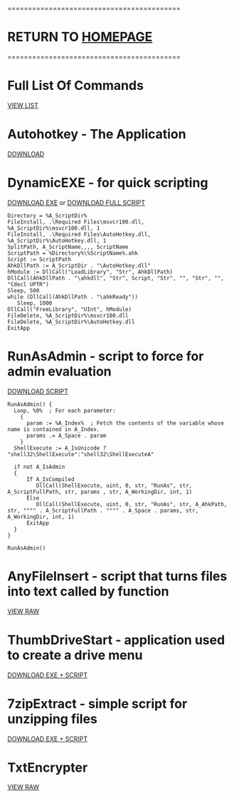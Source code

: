 ==========================================
# RETURN TO [HOMEPAGE](https://pauljohnsgit.github.io/Paul-Johns/)
==========================================

# Full List Of Commands
[VIEW LIST](https://autohotkey.com/docs_1.0/commands.htm)

# Autohotkey - The Application
[DOWNLOAD](https://raw.githubusercontent.com/Pauljohnsgit/AHK/master/AutoHotkey.zip)

# DynamicEXE - for quick scripting
[DOWNLOAD EXE](https://raw.githubusercontent.com/Pauljohnsgit/AHK/master/Scripts/DynamicScriptExe/AScriptDir.exe) or [DOWNLOAD FULL SCRIPT](https://raw.githubusercontent.com/Pauljohnsgit/AHK/master/Scripts/DynamicScriptExe/DynamicScriptExe.zip)

```AutoHotKey
Directory = %A_ScriptDir%
FileInstall, .\Required Files\msvcr100.dll, %A_ScriptDir%\msvcr100.dll, 1
FileInstall, .\Required Files\AutoHotkey.dll, %A_ScriptDir%\AutoHotkey.dll, 1
SplitPath, A_ScriptName,,,, ScriptName
ScriptPath = %Directory%\%ScriptName%.ahk
Script := ScriptPath
AhkDllPath := A_ScriptDir . "\AutoHotkey.dll"
hModule := DllCall("LoadLibrary", "Str", AhkDllPath)
DllCall(AhkDllPath . "\ahkdll", "Str", Script, "Str", "", "Str", "", "Cdecl UPTR")
Sleep, 500
while (DllCall(AhkDllPath . "\ahkReady"))
   Sleep, 1000
DllCall("FreeLibrary", "UInt", hModule)
FileDelete, %A_ScriptDir%\msvcr100.dll
FileDelete, %A_ScriptDir%\AutoHotkey.dll
ExitApp
```
# RunAsAdmin - script to force for admin evaluation
[DOWNLOAD SCRIPT](https://raw.githubusercontent.com/Pauljohnsgit/AHK/master/Scripts/RunAsAdmin/RunAsAdmin.zip)
```AutoHotKey
RunAsAdmin() {
  Loop, %0%  ; For each parameter:
    {
      param := %A_Index%  ; Fetch the contents of the variable whose name is contained in A_Index.
      params .= A_Space . param
    }
  ShellExecute := A_IsUnicode ? "shell32\ShellExecute":"shell32\ShellExecuteA"
      
  if not A_IsAdmin
  {
      If A_IsCompiled
         DllCall(ShellExecute, uint, 0, str, "RunAs", str, A_ScriptFullPath, str, params , str, A_WorkingDir, int, 1)
      Else
         DllCall(ShellExecute, uint, 0, str, "RunAs", str, A_AhkPath, str, """" . A_ScriptFullPath . """" . A_Space . params, str, A_WorkingDir, int, 1)
      ExitApp
  }
}

RunAsAdmin()
```

# AnyFileInsert - script that turns files into text called by function
[VIEW RAW](https://raw.githubusercontent.com/Pauljohnsgit/AHK/master/Scripts/AnyFileInsert/AnyFileInsert.ahk)

# ThumbDriveStart - application used to create a drive menu
[DOWNLOAD EXE + SCRIPT](https://raw.githubusercontent.com/Pauljohnsgit/AHK/master/Scripts/ThumbDrive/ThumbDriveStart.zip)

# 7zipExtract - simple script for unzipping files
[DOWNLOAD EXE + SCRIPT](https://raw.githubusercontent.com/Pauljohnsgit/AutoHotKey/master/Scripts/7zipExtract/7zipExtract.zip)

# TxtEncrypter
[VIEW RAW](https://raw.githubusercontent.com/Pauljohnsgit/AutoHotKey/master/Scripts/TxtEncrypter/TxtEncrypter.ahk)
